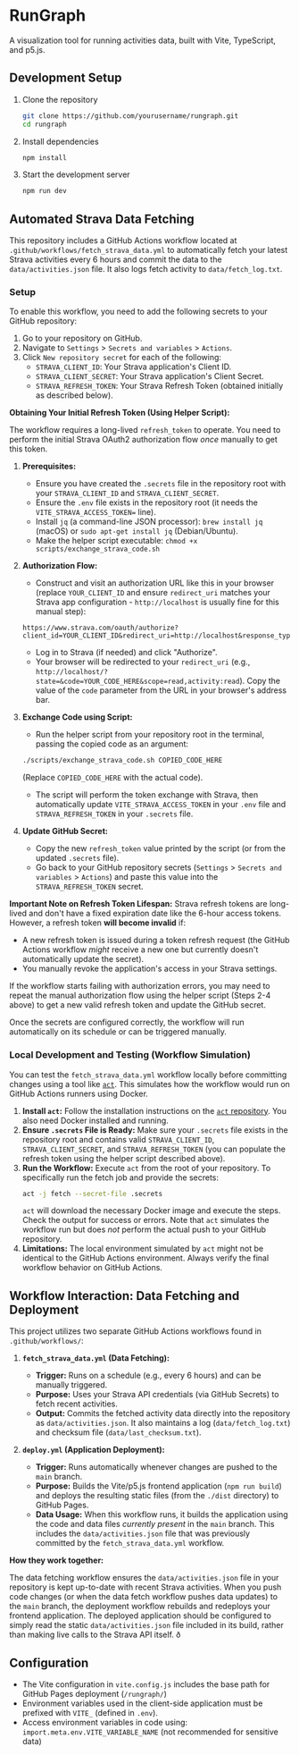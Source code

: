 # RunGraph

A visualization tool for running activities data, built with Vite, TypeScript, and p5.js.

## Development Setup

1. Clone the repository
   ```bash
   git clone https://github.com/yourusername/rungraph.git
   cd rungraph
   ```

2. Install dependencies
   ```bash
   npm install
   ```

4. Start the development server
   ```bash
   npm run dev
   ```


## Automated Strava Data Fetching

This repository includes a GitHub Actions workflow located at `.github/workflows/fetch_strava_data.yml` to automatically fetch your latest Strava activities every 6 hours and commit the data to the `data/activities.json` file. It also logs fetch activity to `data/fetch_log.txt`.

### Setup

To enable this workflow, you need to add the following secrets to your GitHub repository:

1.  Go to your repository on GitHub.
2.  Navigate to `Settings` > `Secrets and variables` > `Actions`.
3.  Click `New repository secret` for each of the following:
    *   `STRAVA_CLIENT_ID`: Your Strava application's Client ID.
    *   `STRAVA_CLIENT_SECRET`: Your Strava application's Client Secret.
    *   `STRAVA_REFRESH_TOKEN`: Your Strava Refresh Token (obtained initially as described below).

**Obtaining Your Initial Refresh Token (Using Helper Script):**

The workflow requires a long-lived `refresh_token` to operate. You need to perform the initial Strava OAuth2 authorization flow *once* manually to get this token.

1.  **Prerequisites:**
    *   Ensure you have created the `.secrets` file in the repository root with your `STRAVA_CLIENT_ID` and `STRAVA_CLIENT_SECRET`.
    *   Ensure the `.env` file exists in the repository root (it needs the `VITE_STRAVA_ACCESS_TOKEN=` line).
    *   Install `jq` (a command-line JSON processor): `brew install jq` (macOS) or `sudo apt-get install jq` (Debian/Ubuntu).
    *   Make the helper script executable: `chmod +x scripts/exchange_strava_code.sh`

2.  **Authorization Flow:**
    *   Construct and visit an authorization URL like this in your browser (replace `YOUR_CLIENT_ID` and ensure `redirect_uri` matches your Strava app configuration - `http://localhost` is usually fine for this manual step):
      ```
      https://www.strava.com/oauth/authorize?client_id=YOUR_CLIENT_ID&redirect_uri=http://localhost&response_type=code&approval_prompt=auto&scope=activity:read
      ```
    *   Log in to Strava (if needed) and click "Authorize".
    *   Your browser will be redirected to your `redirect_uri` (e.g., `http://localhost/?state=&code=YOUR_CODE_HERE&scope=read,activity:read`). Copy the value of the `code` parameter from the URL in your browser's address bar.

3.  **Exchange Code using Script:**
    *   Run the helper script from your repository root in the terminal, passing the copied code as an argument:
      ```bash
      ./scripts/exchange_strava_code.sh COPIED_CODE_HERE
      ```
      (Replace `COPIED_CODE_HERE` with the actual code).
    *   The script will perform the token exchange with Strava, then automatically update `VITE_STRAVA_ACCESS_TOKEN` in your `.env` file and `STRAVA_REFRESH_TOKEN` in your `.secrets` file.

4.  **Update GitHub Secret:**
    *   Copy the new `refresh_token` value printed by the script (or from the updated `.secrets` file).
    *   Go back to your GitHub repository secrets (`Settings` > `Secrets and variables` > `Actions`) and paste this value into the `STRAVA_REFRESH_TOKEN` secret.

**Important Note on Refresh Token Lifespan:**
Strava refresh tokens are long-lived and don't have a fixed expiration date like the 6-hour access tokens. However, a refresh token **will become invalid** if:
*   A new refresh token is issued during a token refresh request (the GitHub Actions workflow *might* receive a new one but currently doesn't automatically update the secret).
*   You manually revoke the application's access in your Strava settings.

If the workflow starts failing with authorization errors, you may need to repeat the manual authorization flow using the helper script (Steps 2-4 above) to get a new valid refresh token and update the GitHub secret.

Once the secrets are configured correctly, the workflow will run automatically on its schedule or can be triggered manually.

### Local Development and Testing (Workflow Simulation)

You can test the `fetch_strava_data.yml` workflow locally before committing changes using a tool like [`act`](https://github.com/nektos/act). This simulates how the workflow would run on GitHub Actions runners using Docker.

1.  **Install `act`:** Follow the installation instructions on the [`act` repository](https://github.com/nektos/act#installation). You also need Docker installed and running.
2.  **Ensure `.secrets` File is Ready:** Make sure your `.secrets` file exists in the repository root and contains valid `STRAVA_CLIENT_ID`, `STRAVA_CLIENT_SECRET`, and `STRAVA_REFRESH_TOKEN` (you can populate the refresh token using the helper script described above).
3.  **Run the Workflow:** Execute `act` from the root of your repository. To specifically run the fetch job and provide the secrets:
    ```bash
    act -j fetch --secret-file .secrets
    ```
    `act` will download the necessary Docker image and execute the steps. Check the output for success or errors. Note that `act` simulates the workflow run but does *not* perform the actual push to your GitHub repository.
4.  **Limitations:** The local environment simulated by `act` might not be identical to the GitHub Actions environment. Always verify the final workflow behavior on GitHub Actions.

## Workflow Interaction: Data Fetching and Deployment

This project utilizes two separate GitHub Actions workflows found in `.github/workflows/`:

1.  **`fetch_strava_data.yml` (Data Fetching):**
    *   **Trigger:** Runs on a schedule (e.g., every 6 hours) and can be manually triggered.
    *   **Purpose:** Uses your Strava API credentials (via GitHub Secrets) to fetch recent activities.
    *   **Output:** Commits the fetched activity data directly into the repository as `data/activities.json`. It also maintains a log (`data/fetch_log.txt`) and checksum file (`data/last_checksum.txt`).

2.  **`deploy.yml` (Application Deployment):**
    *   **Trigger:** Runs automatically whenever changes are pushed to the `main` branch.
    *   **Purpose:** Builds the Vite/p5.js frontend application (`npm run build`) and deploys the resulting static files (from the `./dist` directory) to GitHub Pages.
    *   **Data Usage:** When this workflow runs, it builds the application using the code and data files *currently present* in the `main` branch. This includes the `data/activities.json` file that was previously committed by the `fetch_strava_data.yml` workflow.

**How they work together:**

The data fetching workflow ensures the `data/activities.json` file in your repository is kept up-to-date with recent Strava activities. When you push code changes (or when the data fetch workflow pushes data updates) to the `main` branch, the deployment workflow rebuilds and redeploys your frontend application. The deployed application should be configured to simply read the static `data/activities.json` file included in its build, rather than making live calls to the Strava API itself.
ð
## Configuration

- The Vite configuration in `vite.config.js` includes the base path for GitHub Pages deployment (`/rungraph/`)
- Environment variables used in the client-side application must be prefixed with `VITE_` (defined in `.env`).
- Access environment variables in code using: `import.meta.env.VITE_VARIABLE_NAME` (not recommended for sensitive data)